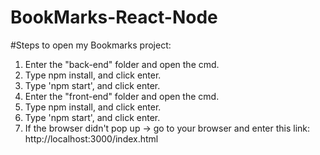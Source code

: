 # BookMarks-React-Node

#Steps to open my Bookmarks project:

1) Enter the "back-end" folder and open the cmd.
2) Type npm install, and click enter.
3) Type 'npm start', and click enter.
4) Enter the "front-end" folder and open the cmd.
5) Type npm install, and click enter.
5) Type 'npm start', and click enter.
6) If the browser didn't pop up -> go to your browser and enter this link:
			http://localhost:3000/index.html
